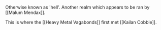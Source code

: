 Otherwise known as 'hell'. Another realm which appears to be ran by [[Malum Mendax]]. 

This is where the [[Heavy Metal Vagabonds]] first met [[Kailan Cobble]]. 